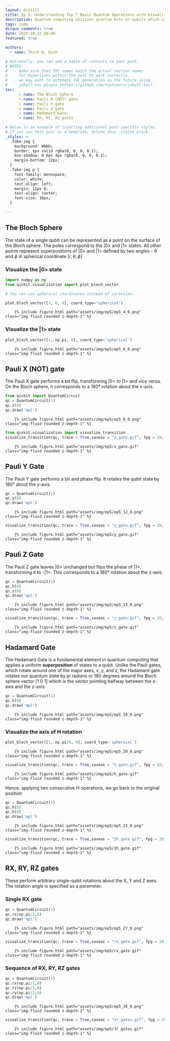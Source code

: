 ```yaml
---
layout: distill
title: Ep 5. Understanding Top 7 Basic Quantum Operations with Visualization
description: Quantum computing utilizes quantum bits or qubits which can represent a superposition of 0 and 1. This allows qubits to perform computations on all possible states simultaneously. However, this behavior can be counterintuitive when compared to classical binary bits. Visualizing how quantum operations manipulate qubit states can help build an intuition for how quantum algorithms work. In this post, we will look at top 7 common single-qubit quantum gates and how they transform qubit states on the Bloch sphere.
tags: code
disqus_comments: true
date: 2023-10-22 00:00
featured: true

authors:
  - name: Thinh Q. Dinh

# Optionally, you can add a table of contents to your post.
# NOTES:
#   - make sure that TOC names match the actual section names
#     for hyperlinks within the post to work correctly.
#   - we may want to automate TOC generation in the future using
#     jekyll-toc plugin (https://github.com/toshimaru/jekyll-toc).
toc:
      - name: The Bloch Sphere
      - name: Pauli X (NOT) gate
      - name: Pauli Y gate
      - name: Pauli Z gate
      - name: Hadamard Gate
      - name: RX, RY, RZ gates

# Below is an example of injecting additional post-specific styles.
# If you use this post as a template, delete this _styles block.
_styles: >
  .fake-img {
    background: #bbb;
    border: 1px solid rgba(0, 0, 0, 0.1);
    box-shadow: 0 0px 4px rgba(0, 0, 0, 0.1);
    margin-bottom: 12px;
  }
  .fake-img p {
    font-family: monospace;
    color: white;
    text-align: left;
    margin: 12px 0;
    text-align: center;
    font-size: 16px;
  }

---
```


## The Bloch Sphere
The state of a single qubit can be represented as a point on the surface of the Bloch sphere. The poles correspond to the |0> and |1> states. All other points represent superpositions of |0> and |1> defined by two angles - $\theta$ and $\phi$ in spherical coordinate $[r, \theta, \phi]$

### Visualize the |0> state


```python
import numpy as np
from qiskit.visualization import plot_bloch_vector

# You can use spherical coordinates instead of cartesian.

plot_bloch_vector([1, 0, 0], coord_type='spherical')
```



 <div class="row mt-3">

        {% include figure.html path="assets/img/ep5/ep5_4_0.png" class="img-fluid rounded z-depth-1" %}
</div>


### Visualize the |1> state


```python
plot_bloch_vector([1, np.pi, 0], coord_type='spherical')
```

 <div class="row mt-3">

        {% include figure.html path="assets/img/ep5/ep5_6_0.png" class="img-fluid rounded z-depth-1" %}
</div>
 



## Pauli X (NOT) gate

The Pauli X gate performs a bit flip, transforming |0> to |1> and vice versa. On the Bloch sphere, it corresponds to a 180° rotation about the x-axis.


```python
from qiskit import QuantumCircuit
qc = QuantumCircuit(1)
qc.x(0)
qc.draw('mpl')

```


 <div class="row mt-3">

        {% include figure.html path="assets/img/ep5/ep5_8_0.png" class="img-fluid rounded z-depth-1" %}
</div>




```python
from qiskit.visualization import visualize_transition
visualize_transition(qc, trace = True,saveas = "x_gate.gif", fpg = 20, spg = 2)
```

 <div class="row mt-3">

        {% include figure.html path="assets/img/ep5/x_gate.gif" class="img-fluid rounded z-depth-1" %}
</div>

## Pauli Y Gate

The Pauli Y gate performs a bit and phase flip. It rotates the qubit state by 180° about the y-axis.


```python
qc = QuantumCircuit(1)
qc.y(0)
qc.draw('mpl')
```

 <div class="row mt-3">

        {% include figure.html path="assets/img/ep5/ep5_12_0.png" class="img-fluid rounded z-depth-1" %}
</div>


```python
visualize_transition(qc, trace = True,saveas = "y_gate.gif", fpg = 20, spg = 2)
```

 <div class="row mt-3">

        {% include figure.html path="assets/img/ep5/y_gate.gif" class="img-fluid rounded z-depth-1" %}
</div>

## Pauli Z Gate

The Pauli Z gate leaves |0> unchanged but flips the phase of |1>, transforming it to -|1>. This corresponds to a 180° rotation about the z-axis.


```python
qc = QuantumCircuit(1)
qc.h(0)
qc.z(0)
qc.draw('mpl')
```

 <div class="row mt-3">

        {% include figure.html path="assets/img/ep5/ep5_15_0.png" class="img-fluid rounded z-depth-1" %}
</div>



```python
visualize_transition(qc, trace = True,saveas = "z_gate.gif", fpg = 20, spg = 2)
```

 <div class="row mt-3">

        {% include figure.html path="assets/img/ep5/z_gate.gif" class="img-fluid rounded z-depth-1" %}
</div>

## Hadamard Gate
The Hadamard Gate is a fundamental element in quantum computing that applies a uniform **superposition** of states to a qubit. Unlike the Pauli gates, which rotate around one of the major axes, x, y, and z, the Hadamard gate rotates our quantum state by pi radians or 180 degrees around the Bloch sphere vector [1 0 1] which is the vector pointing halfway between the x-axis and the z-axis


```python
qc = QuantumCircuit(1)
qc.h(0)
qc.draw('mpl')
```


 <div class="row mt-3">

        {% include figure.html path="assets/img/ep5/ep5_18_0.png" class="img-fluid rounded z-depth-1" %}
</div>
 



### Visualize the axis of H rotation


```python
plot_bloch_vector([1, np.pi/4, 0], coord_type='spherical')
```

 <div class="row mt-3">

        {% include figure.html path="assets/img/ep5/ep5_20_0.png" class="img-fluid rounded z-depth-1" %}
</div>




```python
visualize_transition(qc, trace = True,saveas = "h_gate.gif", fpg = 20, spg = 3)
```

 <div class="row mt-3">

        {% include figure.html path="assets/img/ep5/h_gate.gif" class="img-fluid rounded z-depth-1" %}
</div>
Hence, applying two consecutive H operations, we go back to the original position


```python
qc = QuantumCircuit(1)
qc.h(0)
qc.h(0)
qc.draw('mpl')
```

 <div class="row mt-3">

        {% include figure.html path="assets/img/ep5/ep5_23_0.png" class="img-fluid rounded z-depth-1" %}
</div>




```python
visualize_transition(qc, trace = True,saveas = "2h_gate.gif", fpg = 20, spg = 3)
```

 <div class="row mt-3">

        {% include figure.html path="assets/img/ep5/2h_gate.gif" class="img-fluid rounded z-depth-1" %}
</div>

## RX, RY, RZ gates

These perform arbitrary single-qubit rotations about the X, Y and Z axes. The rotation angle is specified as a parameter.

### Single RX gate


```python
qc = QuantumCircuit(1)
qc.rx(np.pi/2,0)
qc.draw('mpl')
```

 <div class="row mt-3">

        {% include figure.html path="assets/img/ep5/ep5_27_0.png" class="img-fluid rounded z-depth-1" %}
</div>




```python
visualize_transition(qc, trace = True,saveas = "rx_gate.gif", fpg = 20, spg = 3)
```

 <div class="row mt-3">

        {% include figure.html path="assets/img/ep5/rx_gate.gif" class="img-fluid rounded z-depth-1" %}
</div>

### Sequence of RX, RY, RZ gates


```python
qc = QuantumCircuit(1)
qc.rx(np.pi/2,0)
qc.rz(np.pi/2,0)
qc.ry(np.pi/2,0)
qc.draw('mpl')
```


 <div class="row mt-3">

        {% include figure.html path="assets/img/ep5/ep5_30_0.png" class="img-fluid rounded z-depth-1" %}
</div>
 




```python
visualize_transition(qc, trace = True,saveas = "3r_gates.gif", fpg = 20, spg = 3)
```


 <div class="row mt-3">

        {% include figure.html path="assets/img/ep5/3r_gates.gif" class="img-fluid rounded z-depth-1" %}
</div>
